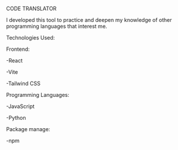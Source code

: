 CODE TRANSLATOR

I developed this tool to practice and deepen my knowledge of other programming languages that interest me.

Technologies Used:

Frontend:

  -React 

  -Vite 

  -Tailwind CSS 


Programming Languages:

  -JavaScript 

  -Python 


Package manage:

  -npm 
  
